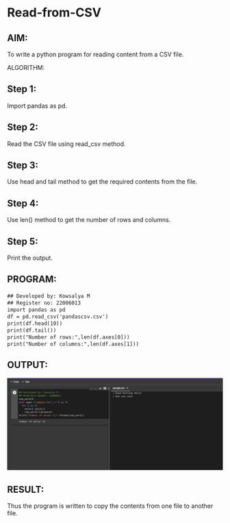 # Read-from-CSV

## AIM:

To write a python program for reading content from a CSV file.

ALGORITHM:
## Step 1:

Import pandas as pd.
## Step 2:

Read the CSV file using read_csv method.
## Step 3:

Use head and tail method to get the required contents from the file.
## Step 4:

Use len() method to get the number of rows and columns.
## Step 5:

Print the output.

## PROGRAM:
```
## Developed by: Kowsalya M
## Register no: 22006013
import pandas as pd
df = pd.read_csv('pandascsv.csv')
print(df.head(10))
print(df.tail())
print("Number of rows:",len(df.axes[0]))
print("Number of columns:",len(df.axes[1]))

```

## OUTPUT:

![](index.jpeg)

## RESULT:

Thus the program is written to copy the contents from one file to another file.

